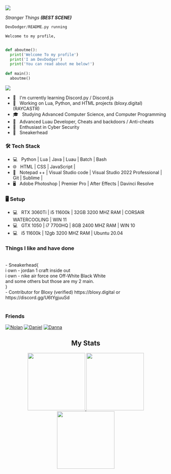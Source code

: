 <img src="https://retromash.com/wp-content/uploads/2016/09/strangerthingsbanner.jpg">
<p><i>Stranger Things <b>(BEST SCENE) </b></i></p>

```py
DevDodger/README.py running

Welcome to my profile,


def aboutme():
  print('Welcome To my profile')
  print('I am DevDodger')
  print('You can read about me below!')
  
def main():
  aboutme()
```




<!----

<h2> Hey there! I'm DevDodger. 

<h3> 👨🏻‍💻 About Me </h3>
<!---->

  
<img src="https://discord.c99.nl/widget/theme-2/383735130767753227.png"/>

  
- 🔭 &nbsp; I'm currently learning Discord.py / Discord.js
- 🤔 &nbsp; Working on Lua, Python, and HTML projects (bloxy.digital) (RAYCASTR)
- 🎓 &nbsp; Studying Advanced Computer Science, and Computer Programming
- 💼 &nbsp; Advanced Luau Developer, Cheats and backdoors / Anti-cheats
- 🌱 &nbsp; Enthusiast in Cyber Security
- 👟 &nbsp; Sneakerhead 

<h3>🛠 Tech Stack</h3>

- 💻 &nbsp; Python | Lua | Java | Luau | Batch | Bash
- 🌐 &nbsp; HTML | CSS | JavaScript | 
- 🔧 &nbsp; Notepad ++ | Visual Studio code | Visual Studio 2022 Professional | Git | Sublime | 
- 🖥 &nbsp; Adobe Photoshop | Premier Pro | After Effects | Davinci Resolve
  
<h3> 🖥️ Setup</h3>

- 💻 &nbsp; RTX 3060Ti |  i5 11600k | 32GB 3200 MHZ RAM | CORSAIR WATERCOOLING | WIN 11
- 💻 &nbsp; GTX 1050 | i7 7700HQ | 8GB  2400 MHZ RAM | WIN 10
- 💻 &nbsp; i5 11600k | 12gb 3200 MHZ RAM | Ubuntu 20.04

<h3> Things I like and have done </h3>
<br>
- Sneakerhead{
<br>
i own - jordan 1 craft inside out
<br>
i own - nike air force one Off-White Black White
<br>
and some others but those are my 2 main.
<br>
}
<br>
- Contributor for Bloxy (verified) https://bloxy.digital  or https://discord.gg/U6tYgjuuSd
<br>
<br>
  <h3> Friends </h3>


  [![Nolan](https://github.com/MushyToast.png?size=60)](https://github.com/MushyToast)
  [![Daniel](https://github.com/DevAnxllty.png?size=60)](https://github.com/DevAnxllty)
  [![Danna](https://github.com/shevanswife.png?size=60)](https://github.com/shevanswife)
<center>
 
<h2 align="center">My Stats</h2>
 <p align="center">
 <a href="https://www.youtube.com/channel/UCX_Coa0KVnjpK7BO2SHbKjw" target="_blank">
  <img height="180em" src="https://github-readme-stats-eight-theta.vercel.app/api?username=DevDodger&show_icons=true&theme=dracula&include_all_commits=false&count_private=true&hide_border=true">
 <img height="180em" src="https://github-readme-stats.vercel.app/api/top-langs/?username=DevDodger&layout=compact&theme=dracula&hide_border=true">
  <img height="180em" src="https://github-readme-streak-stats.herokuapp.com?user=DevDodger&theme=dracula&hide_border=true&date_format=M%20j%5B%2C%20Y%5D">
 </a>
 </p>
